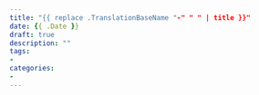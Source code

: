 ```yaml
---
title: "{{ replace .TranslationBaseName "-" " " | title }}"
date: {{ .Date }}
draft: true 
description: ""
tags:
- 
categories: 
- 
---
```

